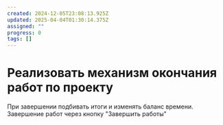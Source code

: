 ```yaml
---
created: 2024-12-05T23:08:13.925Z
updated: 2025-04-04T01:30:14.375Z
assigned: ""
progress: 0
tags: []
---
```


# Реализовать механизм окончания работ по проекту

При завершении подбивать итоги и изменять баланс времени.
Завершение работ через кнопку "Завершить работы"

